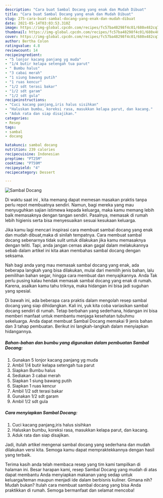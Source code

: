 ```yaml
---
description: "Cara buat Sambal Docang yang enak dan Mudah Dibuat"
title: "Cara buat Sambal Docang yang enak dan Mudah Dibuat"
slug: 275-cara-buat-sambal-docang-yang-enak-dan-mudah-dibuat
date: 2021-05-14T03:03:53.310Z
image: https://img-global.cpcdn.com/recipes/fc57ba48298f4c01/680x482cq70/sambal-docang-foto-resep-utama.jpg
thumbnail: https://img-global.cpcdn.com/recipes/fc57ba48298f4c01/680x482cq70/sambal-docang-foto-resep-utama.jpg
cover: https://img-global.cpcdn.com/recipes/fc57ba48298f4c01/680x482cq70/sambal-docang-foto-resep-utama.jpg
author: Bertha Colon
ratingvalue: 4.8
reviewcount: 14
recipeingredient:
- "5 lonjor kacang panjang yg muda"
- "1/4 butir kelapa setengah tua parut"
- " Bumbu halus"
- "3 cabai merah"
- "1 siung bawang putih"
- "1 ruas kencur"
- "1/2 sdt terasi bakar"
- "1/2 sdt garam"
- "1/2 sdt gula"
recipeinstructions:
- "Cuci kacang panjang,iris halus sisihkan"
- "Haluskan bumbu, koreksi rasa, masukkan kelapa parut, dan kacang."
- "Aduk rata dan siap disajikan."
categories:
- Resep
tags:
- sambal
- docang

katakunci: sambal docang 
nutrition: 239 calories
recipecuisine: Indonesian
preptime: "PT25M"
cooktime: "PT59M"
recipeyield: "4"
recipecategory: Dessert

---
```



![Sambal Docang](https://img-global.cpcdn.com/recipes/fc57ba48298f4c01/680x482cq70/sambal-docang-foto-resep-utama.jpg)

Di waktu  saat ini , kita memang dapat memesan masakan praktis tanpa perlu repot membuatnya sendiri. Namun, bagi mereka yang mau menyuguhkan sajian istimewa kepada keluarga, maka kamu memang lebih baik memasaknya dengan tangan sendiri. Pasalnya, memasak di rumah lebih higienis serta bisa menyesuaikan sesuai kesukaan keluarga.

Jika kamu lagi mencari inspirasi cara membuat sambal docang yang enak dan mudah dibuat,maka di sinilah tempatnya. Cara membuat sambal docang  sebenarnya tidak sulit untuk dilakukan jika kamu memasaknya dengan teliti. Tapi, anda jangan cemas akan gagal dalam melakukannya 
sebab dalam artikel ini kita akan membahas sambal docang dengan seksama.  



Nah bagi anda yang mau memasak sambal docang yang enak, ada beberapa langkah yang bisa dilakukan, mulai dari memilih jenis bahan, lalu pemilihan bahan segar, hingga cara membuat dan menyajikannya. Anda Tak perlu pusing kalau hendak memasak sambal docang yang enak di rumah. Karena, asalkan kamu  tahu triknya, maka hidangan ini bisa jadi suguhan yang spesial.

Di bawah ini, ada beberapa cara praktis  dalam mengolah resep sambal docang yang siap dihidangkan. Kali ini, yuk kita coba variasikan sambal docang sendiri di rumah. Tetap berbahan yang sederhana, hidangan ini bisa memberi manfaat untuk membantu menjaga kesehatan tubuhmu sekeluarga. Anda dapat membuat Sambal Docang memakai 9 jenis bahan dan 3 tahap pembuatan. Berikut ini langkah-langkah dalam menyiapkan hidangannya.

<!--inarticleads1-->

##### Bahan-bahan dan bumbu yang digunakan dalam pembuatan Sambal Docang:

1. Gunakan 5 lonjor kacang panjang yg muda
1. Ambil 1/4 butir kelapa setengah tua parut
1. Siapkan  Bumbu halus
1. Sediakan 3 cabai merah
1. Siapkan 1 siung bawang putih
1. Siapkan 1 ruas kencur
1. Ambil 1/2 sdt terasi bakar
1. Gunakan 1/2 sdt garam
1. Ambil 1/2 sdt gula




<!--inarticleads2-->

##### Cara menyiapkan Sambal Docang:

1. Cuci kacang panjang,iris halus sisihkan
1. Haluskan bumbu, koreksi rasa, masukkan kelapa parut, dan kacang.
1. Aduk rata dan siap disajikan.




Jadi, itulah artikel mengenai  sambal docang  yang sederhana dan mudah dilakukan versi kita. Semoga kamu dapat mempraktekkannya dengan hasil yang terbaik. 

Terima kasih anda telah membaca resep yang tim kami tampilkan di halaman ini. Besar harapan kami, resep  Sambal Docang yang mudah di atas dapat membantu Anda menyiapkan makanan yang sedap untuk keluarga/teman maupun menjadi ide dalam berbisnis kuliner. Gimana nih? Mudah bukan? Itulah cara membuat sambal docang yang bisa Anda praktikkan di rumah. Semoga bermanfaat dan selamat mencoba!

